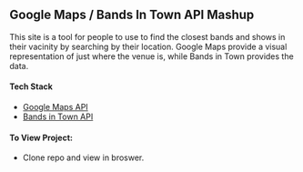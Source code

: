 ## Google Maps / Bands In Town API Mashup

This site is a tool for people to use to find the closest bands and shows in their vacinity by searching by their location. Google Maps provide a visual representation of just where the venue is, while Bands in Town provides the data.

#### Tech Stack
* [Google Maps API](https://developers.google.com/maps/?hl=en)
* [Bands in Town API](https://www.bandsintown.com/api/overview)

#### To View Project:
* Clone repo and view in broswer.